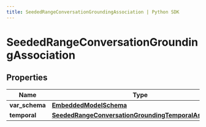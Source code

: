 ```yaml
---
title: SeededRangeConversationGroundingAssociation | Python SDK
---
```


# SeededRangeConversationGroundingAssociation


## Properties

Name | Type | Description | Notes
------------ | ------------- | ------------- | -------------
**var_schema** | [**EmbeddedModelSchema**](EmbeddedModelSchema) |  | [optional] 
**temporal** | [**SeededRangeConversationGroundingTemporalAssociation**](SeededRangeConversationGroundingTemporalAssociation) |  | [optional] 


